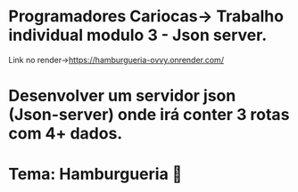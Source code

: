 # Programadores Cariocas-> Trabalho individual modulo 3 - Json server.
Link no render->https://hamburgueria-ovvy.onrender.com/
# Desenvolver um servidor json (Json-server) onde irá conter 3 rotas com 4+ dados.
# Tema: Hamburgueria 🍔
